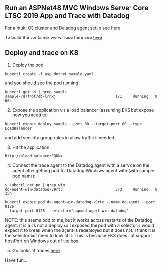 Run an ASPNet48 MVC Windows Server Core LTSC 2019 App and Trace with Datadog
--

For a multi OS cluster and Datadog agent
setup see
[here](https://github.com/jgibbons-cp/datadog/tree/main/kubernetes/eks_with_windows)  

To build the container we will use here see
[here](https://github.com/jgibbons-cp/datadog/tree/main/docker/aspnet48_mvc_app)  

Deploy and trace on K8
--

1) Deploy the pod  

```
kubectl create -f asp_dotnet_sample.yaml  
```

and you should see the pod running  

```
kubectl get po | grep sample
sample-7d7f4bf7db-lrnxj                           1/1     Running   0          66s
```  

2) Expose the application via a load balancer  (assuming EKS but expose how you
   need to)

```
kubectl expose deploy sample --port 80 --target-port 80 --type LoadBalancer  
```  

and add security group rules to allow traffic if needed  

3) Hit the application  

```
http://<load_balancerFQDN>
```  

4) Connect the trace agent to the Datadog agent with a service on the agent
after getting pod for Datadog Windows agent with (with sample pod name):  

```
$ kubectl get po | grep win
dd-agent-win-datadog-v9rtc                        3/3     Running   0          25h
```   

```
kubectl expose pod dd-agent-win-datadog-v9rtc --name dd-agent --port 8126
--target-port 8126 --selector="app=dd-agent-win-datadog"  
```  

NOTE: this seems odd to me, but it works across restarts of the Datadog agent.
It is a ds not a deploy so I exposed the pod with a selector.  I would expect it
to break when the agent is redeployed but it does not.  I think it is the selector
but need to look at it.  This is because EKS does not support hostPort on Windows
out of the box.

5) Go looks at traces [here](https://app.datadoghq.com/apm/traces)  

Have fun...  
